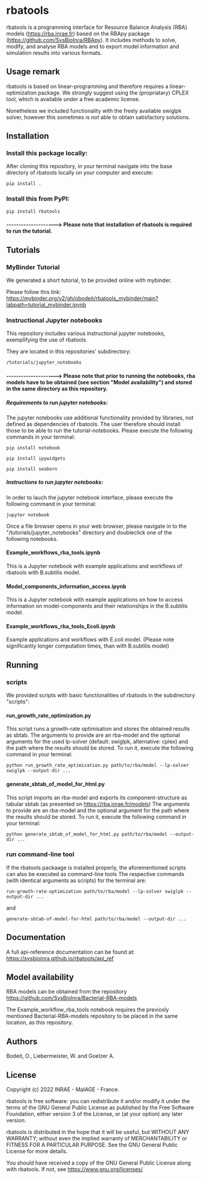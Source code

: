 # rbatools

rbatools is a programming interface for Resource Balance Analysis (RBA) models (https://rba.inrae.fr) based on the RBApy package (https://github.com/SysBioInra/RBApy).
It includes methods to solve, modify, and analyse RBA models and to export model information and simulation results into various formats.

## Usage remark

rbatools is based on linear-programming and therefore requires a linear-optimization package.
We strongly suggest using the (propriatary) CPLEX tool, which is available under a free academic license.

Nonetheless we included functionality with the freely available swiglpk solver, however this sometimes is not able to obtain satisfactory solutions.

## Installation

### Install this package locally:

After cloning this repository, in your terminal navigate into the base directory of rbatools locally on your computer and execute:

    pip install .

### Install this from PyPI:

    pip install rbatools

#### --------------------> Please note that installation of rbatools is required to run the tutorial.

## Tutorials
### MyBinder Tutorial
We generated a short tutorial, to be provided online with mybinder.

Please  follow this link:
https://mybinder.org/v2/gh/obodeit/rbatools_mybinder/main?labpath=tutorial_mybinder.ipynb 
    
### Instructional Jupyter notebooks
This repository includes various instructional jupyter notebooks, exemplifying the use of rbatools.

They are located in this repositories' subdirectory:

    /tutorials/jupyter_notebooks

#### --------------------> Please note that prior to running the notebooks, rba models have to be obtained (see section "Model availability") and stored in the same directory as this repository.

##### Requirements to run jupyter notebooks:
The jupyter notebooks use additional functionality provided by libraries, not defined as dependencies of rbatools. The user therefore should install those to be able to run the tutorial-notebooks. Please execute the following commands in your terminal:

    pip install notebook

    pip install ipywidgets

    pip install seaborn

##### Instructions to run jupyter notebooks:
In order to lauch the jupyter notebook interface, please execute the following command in your terminal:

    jupyter notebook

Once a file browser opens in your web browser, please navigate in to the "/tutorials/jupyter_notebooks" directory and doubleclick one of the following notebooks.

#### Example_workflows_rba_tools.ipynb
This is a Jupyter notebook with example applications and workflows of rbatools with B.subtilis model.
#### Model_components_information_access.ipynb

This is a Jupyter notebook with example applications on how to access information on model-components and their relationships in the B.subtilis model.

#### Example_workflows_rba_tools_Ecoli.ipynb
Example applications and workflows with E.coli model.
(Please note significantly longer computation times, than with B.subtilis model)


## Running

### scripts

We provided scripts with basic functionalities of rbatools in the subdirectory "scripts":

#### run_growth_rate_optimization.py

This script runs a growth-rate optimisation and stores the obtained results as sbtab.
The arguments to provide are an rba-model and the optional arguments for the used lp-solver (default: swiglpk, alternative: cplex) and the path where the results should be stored. To run it, execute the following command in your terminal:

    python run_growth_rate_optimization.py path/to/rba/model --lp-solver swiglpk --output-dir ...

#### generate_sbtab_of_model_for_html.py

This script imports an rba-model and exports its component-structure as tabular sbtab (as presented on https://rba.inrae.fr/models)
The arguments to provide are an rba-model and the optional argument for the path where the results should be stored.
To run it, execute the following command in your terminal:

    python generate_sbtab_of_model_for_html.py path/to/rba/model --output-dir ...

### run command-line tool

If the rbatools packaage is installed properly, the aforementioned scripts can also be executed as command-line tools
The respective commands (with identical arguments as scripts) for the terminal are:

    run-growth-rate-optimization path/to/rba/model --lp-solver swiglpk --output-dir ...
    
and 

    generate-sbtab-of-model-for-html path/to/rba/model --output-dir ...

## Documentation

A full api-reference documentation can be found at: https://sysbioinra.github.io/rbatools/api_ref

## Model availability
RBA models can be obtained from the repository https://github.com/SysBioInra/Bacterial-RBA-models

The Example_workflow_rba_tools notebook requires the previosly mentioned Bacterial-RBA-models repository to be placed in the same location, as this repository.

## Authors

Bodeit, O., Liebermeister, W. and Goelzer A.

## License

Copyright (c) 2022 INRAE - MaIAGE - France.

rbatools is free software: you can redistribute it and/or modify
it under the terms of the GNU General Public License as published by
the Free Software Foundation, either version 3 of the License, or
(at your option) any later version.

rbatools is distributed in the hope that it will be useful,
but WITHOUT ANY WARRANTY; without even the implied warranty of
MERCHANTABILITY or FITNESS FOR A PARTICULAR PURPOSE.  See the
GNU General Public License for more details.

You should have received a copy of the GNU General Public License
along with rbatools.  If not, see <https://www.gnu.org/licenses/>
